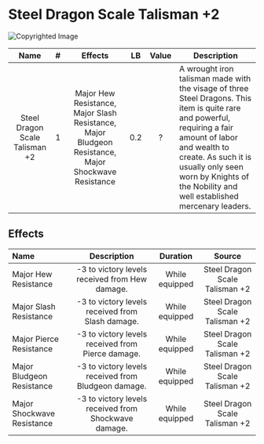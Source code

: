 # Steel Dragon Scale Talisman +2

![Copyrighted Image](SteelDragonScaleTalisman+2.png)

|              Name              | # |                                               Effects                                               | LB | Value | Description                                                                                                                                                                                                                                                               |
| :----------------------------: | :-: | :-------------------------------------------------------------------------------------------------: | :-: | :---: | ------------------------------------------------------------------------------------------------------------------------------------------------------------------------------------------------------------------------------------------------------------------------- |
| Steel Dragon Scale Talisman +2 | 1 | Major Hew Resistance, Major Slash Resistance, Major Bludgeon Resistance, Major Shockwave Resistance | 0.2 |   ?   | A wrought iron talisman made with the visage of three Steel Dragons. This item is quite rare and powerful, requiring a fair amount of labor and wealth to create. As such it is usually only seen worn by Knights of the Nobility and well established mercenary leaders. |

## Effects

| Name                       |                         Description                         |    Duration    |             Source             |
| :------------------------- | :--------------------------------------------------: | :------------: | :----------------------------: |
| Major Hew Resistance       |    -3 to victory levels received from Hew damage.    | While equipped | Steel Dragon Scale Talisman +2 |
| Major Slash Resistance     |   -3 to victory levels received from Slash damage.   | While equipped | Steel Dragon Scale Talisman +2 |
| Major Pierce Resistance    |  -3 to victory levels received from Pierce damage.  | While equipped | Steel Dragon Scale Talisman +2 |
| Major Bludgeon Resistance  | -3 to victory levels received from Bludgeon damage. | While equipped | Steel Dragon Scale Talisman +2 |
| Major Shockwave Resistance | -3 to victory levels received from Shockwave damage. | While equipped | Steel Dragon Scale Talisman +2 |
